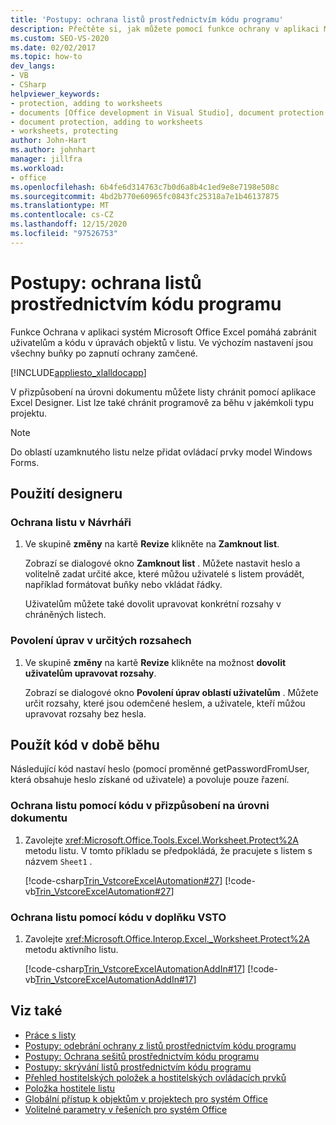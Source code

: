 ```yaml
---
title: 'Postupy: ochrana listů prostřednictvím kódu programu'
description: Přečtěte si, jak můžete pomocí funkce ochrany v aplikaci Microsoft Excel zabránit uživatelům a kódu v úpravách objektů v listu.
ms.custom: SEO-VS-2020
ms.date: 02/02/2017
ms.topic: how-to
dev_langs:
- VB
- CSharp
helpviewer_keywords:
- protection, adding to worksheets
- documents [Office development in Visual Studio], document protection
- document protection, adding to worksheets
- worksheets, protecting
author: John-Hart
ms.author: johnhart
manager: jillfra
ms.workload:
- office
ms.openlocfilehash: 6b4fe6d314763c7b0d6a8b4c1ed9e8e7198e508c
ms.sourcegitcommit: 4bd2b770e60965fc0843fc25318a7e1b46137875
ms.translationtype: MT
ms.contentlocale: cs-CZ
ms.lasthandoff: 12/15/2020
ms.locfileid: "97526753"
---
```

# <a name="how-to-programmatically-protect-worksheets"></a>Postupy: ochrana listů prostřednictvím kódu programu
  Funkce Ochrana v aplikaci systém Microsoft Office Excel pomáhá zabránit uživatelům a kódu v úpravách objektů v listu. Ve výchozím nastavení jsou všechny buňky po zapnutí ochrany zamčené.

 [!INCLUDE[appliesto_xlalldocapp](../vsto/includes/appliesto-xlalldocapp-md.md)]

 V přizpůsobení na úrovni dokumentu můžete listy chránit pomocí aplikace Excel Designer. List lze také chránit programově za běhu v jakémkoli typu projektu.

> [!NOTE]
> Do oblastí uzamknutého listu nelze přidat ovládací prvky model Windows Forms.

## <a name="use-the-designer"></a>Použití designeru

### <a name="to-protect-a-worksheet-in-the-designer"></a>Ochrana listu v Návrháři

1. Ve skupině **změny** na kartě **Revize** klikněte na **Zamknout list**.

    Zobrazí se dialogové okno **Zamknout list** . Můžete nastavit heslo a volitelně zadat určité akce, které můžou uživatelé s listem provádět, například formátovat buňky nebo vkládat řádky.

   Uživatelům můžete také dovolit upravovat konkrétní rozsahy v chráněných listech.

### <a name="to-allow-editing-in-specific-ranges"></a>Povolení úprav v určitých rozsahech

1. Ve skupině **změny** na kartě **Revize** klikněte na možnost **dovolit uživatelům upravovat rozsahy**.

     Zobrazí se dialogové okno **Povolení úprav oblastí uživatelům** . Můžete určit rozsahy, které jsou odemčené heslem, a uživatele, kteří můžou upravovat rozsahy bez hesla.

## <a name="use-code-at-run-time"></a>Použít kód v době běhu
 Následující kód nastaví heslo (pomocí proměnné getPasswordFromUser, která obsahuje heslo získané od uživatele) a povoluje pouze řazení.

### <a name="to-protect-a-worksheet-by-using-code-in-a-document-level-customization"></a>Ochrana listu pomocí kódu v přizpůsobení na úrovni dokumentu

1. Zavolejte <xref:Microsoft.Office.Tools.Excel.Worksheet.Protect%2A> metodu listu. V tomto příkladu se předpokládá, že pracujete s listem s názvem `Sheet1` .

     [!code-csharp[Trin_VstcoreExcelAutomation#27](../vsto/codesnippet/CSharp/Trin_VstcoreExcelAutomationCS/Sheet1.cs#27)]
     [!code-vb[Trin_VstcoreExcelAutomation#27](../vsto/codesnippet/VisualBasic/Trin_VstcoreExcelAutomation/Sheet1.vb#27)]

### <a name="to-protect-a-worksheet-by-using-code-in-a-vsto-add-in"></a>Ochrana listu pomocí kódu v doplňku VSTO

1. Zavolejte <xref:Microsoft.Office.Interop.Excel._Worksheet.Protect%2A> metodu aktivního listu.

     [!code-csharp[Trin_VstcoreExcelAutomationAddIn#17](../vsto/codesnippet/CSharp/trin_vstcoreexcelautomationaddin/ThisAddIn.cs#17)]
     [!code-vb[Trin_VstcoreExcelAutomationAddIn#17](../vsto/codesnippet/VisualBasic/trin_vstcoreexcelautomationaddin/ThisAddIn.vb#17)]

## <a name="see-also"></a>Viz také
- [Práce s listy](../vsto/working-with-worksheets.md)
- [Postupy: odebrání ochrany z listů prostřednictvím kódu programu](../vsto/how-to-programmatically-remove-protection-from-worksheets.md)
- [Postupy: Ochrana sešitů prostřednictvím kódu programu](../vsto/how-to-programmatically-protect-workbooks.md)
- [Postupy: skrývání listů prostřednictvím kódu programu](../vsto/how-to-programmatically-hide-worksheets.md)
- [Přehled hostitelských položek a hostitelských ovládacích prvků](../vsto/host-items-and-host-controls-overview.md)
- [Položka hostitele listu](../vsto/worksheet-host-item.md)
- [Globální přístup k objektům v projektech pro systém Office](../vsto/global-access-to-objects-in-office-projects.md)
- [Volitelné parametry v řešeních pro systém Office](../vsto/optional-parameters-in-office-solutions.md)
